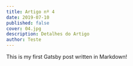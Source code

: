 ```yaml
---
title: Artigo nº 4
date: 2019-07-10
published: false
cover: 04.jpg
description: Detalhes do Artigo
author: Teste
---
```


This is my first Gatsby post written in Markdown!
